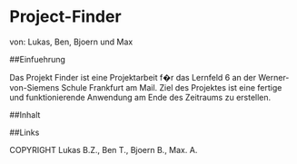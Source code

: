 # Project-Finder
von: Lukas, Ben, Bjoern und Max

##Einfuehrung

Das Projekt Finder ist eine Projektarbeit f�r das Lernfeld 6 an der Werner-von-Siemens Schule Frankfurt am Mail. 
Ziel des Projektes ist eine fertige und funktionierende Anwendung am Ende des Zeitraums zu erstellen.

##Inhalt

##Links

COPYRIGHT Lukas B.Z., Ben T., Bjoern B., Max. A.